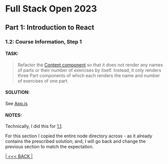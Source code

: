 # Full Stack Open 2023

## Part 1: Introduction to React

### 1.2: Course Information, Step 1

#### TASK:

> Refactor the [Content component](../1.1-course_info_step1/src/App.js) so that it does not render any names of parts or their number of exercises by itself. Instead, it only renders three Part components of which each renders the name and number of exercises of one part.

#### SOLUTION:

See [App.js](./src/App.js)

#### NOTES:

Technically, I did this for [1.1](../1.1-course_info_step1/README.md).

For this section I copied the entire node directory across - as it already contains the prescribed solution; and, I will go back and change the previous section to match the expectation. 

[| &lt;&lt;&lt; BACK |](../../../part_1/README.md)
